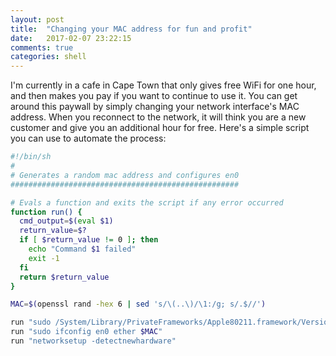 ```yaml
---
layout: post
title:  "Changing your MAC address for fun and profit"
date:   2017-02-07 23:22:15
comments: true
categories: shell
---
```


I'm currently in a cafe in Cape Town that only gives free WiFi for one hour, and then makes you pay if you want to continue to use it. You can get around this paywall by simply changing your network interface's MAC address. When you reconnect to the network, it will think you are a new customer and give you an additional hour for free. Here's a simple script you can use to automate the process:

```bash
#!/bin/sh
#
# Generates a random mac address and configures en0
###################################################

# Evals a function and exits the script if any error occurred
function run() {
  cmd_output=$(eval $1)
  return_value=$?
  if [ $return_value != 0 ]; then
    echo "Command $1 failed"
    exit -1
  fi
  return $return_value
}

MAC=$(openssl rand -hex 6 | sed 's/\(..\)/\1:/g; s/.$//')

run "sudo /System/Library/PrivateFrameworks/Apple80211.framework/Versions/Current/Resources/airport -z"
run "sudo ifconfig en0 ether $MAC"
run "networksetup -detectnewhardware"
```
